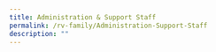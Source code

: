 ```yaml
---
title: Administration & Support Staff
permalink: /rv-family/Administration-Support-Staff
description: ""
---
```

